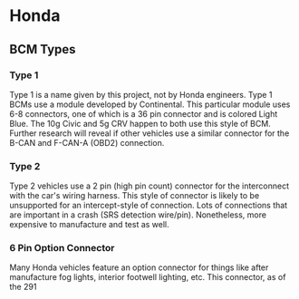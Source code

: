 # Honda
## BCM Types
### Type 1
Type 1 is a name given by this project, not by Honda engineers. Type 1 BCMs use a module developed by Continental. This particular module uses 6-8 connectors, one of which is a 36 pin connector and is colored Light Blue. The 10g Civic and 5g CRV happen to both use this style of BCM. Further research will reveal if other vehicles use a similar connector for the B-CAN and F-CAN-A (OBD2) connection.

### Type 2
Type 2 vehicles use a 2 pin (high pin count) connector for the interconnect with the car's wiring harness. This style of connector is likely to be unsupported for an intercept-style of connection. Lots of connections that are important in a crash (SRS detection wire/pin). Nonetheless, more expensive to manufacture and test as well.

### 6 Pin Option Connector
Many Honda vehicles feature an option connector for things like after manufacture fog lights, interior footwell lighting, etc. This connector, as of the 291
<!--stackedit_data:
eyJoaXN0b3J5IjpbLTE5NTU1NTA1MDJdfQ==
-->